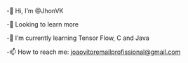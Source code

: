 -👋 Hi, I’m @JhonVK

-👀 Looking to learn more

-🌱 I’m currently learning Tensor Flow, C and Java

-📫 How to reach me: joaovitoremailprofissional@gmail.com 
